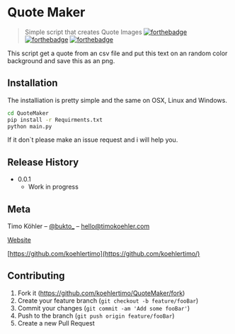 # Quote Maker
> Simple script that creates Quote Images
[![forthebadge](https://forthebadge.com/images/badges/built-with-love.svg)](https://forthebadge.com) [![forthebadge](https://forthebadge.com/images/badges/made-with-python.svg)](https://forthebadge.com) [![forthebadge](https://forthebadge.com/images/badges/check-it-out.svg)](https://forthebadge.com)

This script get a quote from an csv file and put this text on an random color background and save this as an png.


## Installation

The installiation is pretty simple and the same on OSX, Linux and Windows.

```sh
cd QuoteMaker
pip install -r Requirments.txt
python main.py
```

If it don`t please make an issue request and i will help you.

## Release History

* 0.0.1
    * Work in progress

## Meta

Timo Köhler – [@bukto_](https://twitter.com/bukto_) – hello@timokoehler.com

[Website](https://www.timokoehler.com)

[https://github.com/koehlertimo](https://github.com/koehlertimo/)

## Contributing

1. Fork it (<https://github.com/koehlertimo/QuoteMaker/fork>)
2. Create your feature branch (`git checkout -b feature/fooBar`)
3. Commit your changes (`git commit -am 'Add some fooBar'`)
4. Push to the branch (`git push origin feature/fooBar`)
5. Create a new Pull Request

